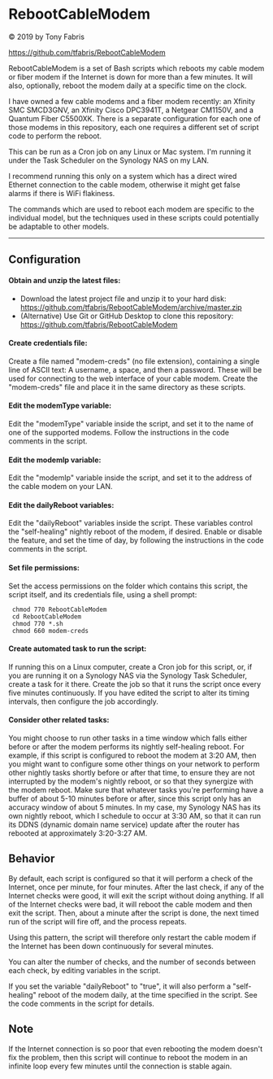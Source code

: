 RebootCableModem
==============================================================================
&copy; 2019 by Tony Fabris

https://github.com/tfabris/RebootCableModem

RebootCableModem is a set of Bash scripts which reboots my cable modem or fiber
modem if the Internet is down for more than a few minutes. It will also,
optionally, reboot the modem daily at a specific time on the clock.

I have owned a few cable modems and a fiber modem recently: an Xfinity SMC
SMCD3GNV, an Xfinity Cisco DPC3941T, a Netgear CM1150V, and a Quantum Fiber
C5500XK. There is a separate configuration for each one of those modems in this
repository, each one requires a different set of script code to perform the
reboot.

This can be run as a Cron job on any Linux or Mac system. I'm running it under
the Task Scheduler on the Synology NAS on my LAN.

I recommend running this only on a system which has a direct wired Ethernet
connection to the cable modem, otherwise it might get false alarms if there is
WiFi flakiness.

The commands which are used to reboot each modem are specific to the
individual model, but the techniques used in these scripts could potentially
be adaptable to other models.

------------------------------------------------------------------------------


Configuration
------------------------------------------------------------------------------
####  Obtain and unzip the latest files:
- Download the latest project file and unzip it to your hard disk:
  https://github.com/tfabris/RebootCableModem/archive/master.zip
- (Alternative) Use Git or GitHub Desktop to clone this repository:
  https://github.com/tfabris/RebootCableModem

####  Create credentials file:
Create a file named "modem-creds" (no file extension), containing a single
line of ASCII text: A username, a space, and then a password. These will be
used for connecting to the web interface of your cable modem. Create the
"modem-creds" file and place it in the same directory as these scripts.

####  Edit the modemType variable:
Edit the "modemType" variable inside the script, and set it to the name of one
of the supported modems. Follow the instructions in the code comments in the
script.

####  Edit the modemIp variable:
Edit the "modemIp" variable inside the script, and set it to the address of
the cable modem on your LAN.

####  Edit the dailyReboot variables:
Edit the "dailyReboot" variables inside the script. These variables control
the "self-healing" nightly reboot of the modem, if desired. Enable or disable
the feature, and set the time of day, by following the instructions in the code
comments in the script.

####  Set file permissions:
Set the access permissions on the folder which contains this script, the
script itself, and its credentials file, using a shell prompt:

     chmod 770 RebootCableModem
     cd RebootCableModem
     chmod 770 *.sh
     chmod 660 modem-creds

####  Create automated task to run the script:
If running this on a Linux computer, create a Cron job for this script, or, if
you are running it on a Synology NAS via the Synology Task Scheduler, create a
task for it there. Create the job so that it runs the script once every five
minutes continuously. If you have edited the script to alter its timing
intervals, then configure the job accordingly.

####  Consider other related tasks:
You might choose to run other tasks in a time window which falls either before
or after the modem performs its nightly self-healing reboot. For example, if
this script is configured to reboot the modem at 3:20 AM, then you might want
to configure some other things on your network to perform other nightly tasks
shortly before or after that time, to ensure they are not interrupted by the
modem's nightly reboot, or so that they synergize with the modem reboot. Make
sure that whatever tasks you're performing have a buffer of about 5-10 minutes
before or after, since this script only has an accuracy window of about 5
minutes. In my case, my Synology NAS has its own nightly reboot, which I
schedule to occur at 3:30 AM, so that it can run its DDNS (dynamic domain name
service) update after the router has rebooted at approximately 3:20-3:27 AM.


Behavior
------------------------------------------------------------------------------
By default, each script is configured so that it will perform a check of the
Internet, once per minute, for four minutes. After the last check, if any of
the Internet checks were good, it will exit the script without doing anything.
If all of the Internet checks were bad, it will reboot the cable modem and
then exit the script. Then, about a minute after the script is done, the next
timed run of the script will fire off, and the process repeats.

Using this pattern, the script will therefore only restart the cable modem if
the Internet has been down continuously for several minutes.

You can alter the number of checks, and the number of seconds between each
check, by editing variables in the script.

If you set the variable "dailyReboot" to "true", it will also perform a
"self-healing" reboot of the modem daily, at the time specified in the script.
See the code comments in the script for details.


Note
------------------------------------------------------------------------------
If the Internet connection is so poor that even rebooting the modem doesn't
fix the problem, then this script will continue to reboot the modem in an
infinite loop every few minutes until the connection is stable again.

